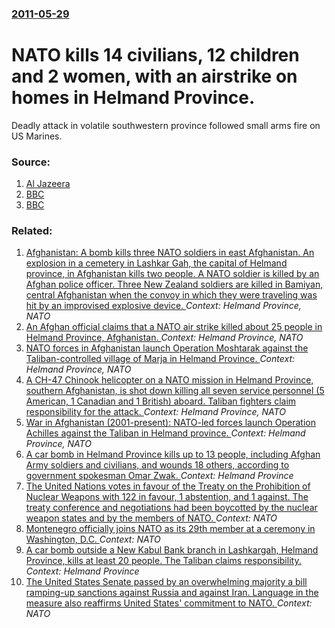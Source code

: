 ### [2011-05-29](/news/2011/05/29/index.md)

# NATO kills 14 civilians, 12 children and 2 women, with an airstrike on homes in Helmand Province. 

Deadly attack in volatile southwestern province followed small arms fire on US Marines.


### Source:

1. [Al Jazeera](http://english.aljazeera.net/news/asia/2011/05/2011529102045125188.html)
2. [BBC](http://www.bbc.co.uk/news/world-south-asia-13587968)
3. [BBC](http://www.bbc.co.uk/news/world-south-asia-13589193)

### Related:

1. [Afghanistan: A bomb kills three NATO soldiers in east Afghanistan. An explosion in a cemetery in Lashkar Gah, the capital of Helmand province, in Afghanistan kills two people. A NATO soldier is killed by an Afghan police officer. Three New Zealand soldiers are killed in Bamiyan, central Afghanistan when the convoy in which they were traveling was hit by an improvised explosive device. ](/news/2012/08/19/afghanistan-a-bomb-kills-three-nato-soldiers-in-east-afghanistan-an-explosion-in-a-cemetery-in-lashkar-gah-the-capital-of-helmand-provinc.md) _Context: Helmand Province, NATO_
2. [An Afghan official claims that a NATO air strike killed about 25 people in Helmand Province, Afghanistan. ](/news/2010/10/25/an-afghan-official-claims-that-a-nato-air-strike-killed-about-25-people-in-helmand-province-afghanistan.md) _Context: Helmand Province, NATO_
3. [NATO forces in Afghanistan launch Operation Moshtarak against the Taliban-controlled village of Marja in Helmand Province. ](/news/2010/02/13/nato-forces-in-afghanistan-launch-operation-moshtarak-against-the-taliban-controlled-village-of-marja-in-helmand-province.md) _Context: Helmand Province, NATO_
4. [ A CH-47 Chinook helicopter on a NATO mission in Helmand Province, southern Afghanistan, is shot down killing all seven service personnel (5 American, 1 Canadian and 1 British) aboard. Taliban fighters claim responsibility for the attack. ](/news/2007/05/30/a-ch-47-chinook-helicopter-on-a-nato-mission-in-helmand-province-southern-afghanistan-is-shot-down-killing-all-seven-service-personnel-5.md) _Context: Helmand Province, NATO_
5. [ War in Afghanistan (2001-present): NATO-led forces launch Operation Achilles against the Taliban in Helmand province. ](/news/2007/03/6/war-in-afghanistan-2001apresent-nato-led-forces-launch-operation-achilles-against-the-taliban-in-helmand-province.md) _Context: Helmand Province, NATO_
6. [A car bomb in Helmand Province kills up to 13 people, including Afghan Army soldiers and civilians, and wounds 18 others, according to government spokesman Omar Zwak. ](/news/2017/08/27/a-car-bomb-in-helmand-province-kills-up-to-13-people-including-afghan-army-soldiers-and-civilians-and-wounds-18-others-according-to-gover.md) _Context: Helmand Province_
7. [The United Nations votes in favour of the Treaty on the Prohibition of Nuclear Weapons with 122 in favour, 1 abstention, and 1 against. The treaty conference and negotiations had been boycotted by the nuclear weapon states and by the members of NATO. ](/news/2017/07/7/the-united-nations-votes-in-favour-of-the-treaty-on-the-prohibition-of-nuclear-weapons-with-122-in-favour-1-abstention-and-1-against-the.md) _Context: NATO_
8. [Montenegro officially joins NATO as its 29th member at a ceremony in Washington, D.C. ](/news/2017/06/5/montenegro-officially-joins-nato-as-its-29th-member-at-a-ceremony-in-washington-d-c.md) _Context: NATO_
9. [A car bomb outside a New Kabul Bank branch in Lashkargah, Helmand Province, kills at least 20 people. The Taliban claims responsibility. ](/news/2017/06/22/a-car-bomb-outside-a-new-kabul-bank-branch-in-lashkargah-helmand-province-kills-at-least-20-people-the-taliban-claims-responsibility.md) _Context: Helmand Province_
10. [The United States Senate passed by an overwhelming majority a bill ramping-up sanctions against Russia and against Iran. Language in the measure also reaffirms United States' commitment to NATO. ](/news/2017/06/16/the-united-states-senate-passed-by-an-overwhelming-majority-a-bill-ramping-up-sanctions-against-russia-and-against-iran-language-in-the-mea.md) _Context: NATO_
